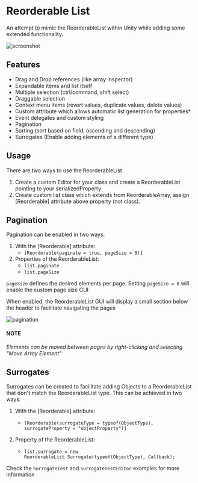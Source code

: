 # Reorderable List

An attempt to mimic the ReorderableList within Unity while adding some extended functionality.

![screenshot](https://user-images.githubusercontent.com/6723783/45054643-70b46200-b042-11e8-874c-0d93a46e05a5.jpg)

## Features

* Drag and Drop references (like array inspector)
* Expandable items and list itself
* Multiple selection (ctrl/command, shift select)
* Draggable selection
* Context menu items (revert values, duplicate values, delete values)
* Custom attribute which allows automatic list generation for properties*
* Event delegates and custom styling
* Pagination
* Sorting (sort based on field, ascending and descending)
* Surrogates (Enable adding elements of a different type)

## Usage

There are two ways to use the ReorderableList
1. Create a custom Editor for your class and create a ReorderableList pointing to your serializedProperty
2. Create custom list class which extends from ReorderableArray<T>, assign [Reorderable] attribute above property (not class).

## Pagination

Pagination can be enabled in two ways:

1. With the [Reorderable] attribute:
	* `[Reorderable(paginate = true, pageSize = 0)]`
2. Properties of the ReorderableList:
	* `list.paginate`
	* `list.pageSize`

`pageSize` defines the desired elements per page. Setting `pageSize = 0` will enable the custom page size GUI

When enabled, the ReorderableList GUI will display a small section below the header to facilitate navigating the pages

![pagination](https://user-images.githubusercontent.com/6723783/45054642-701bcb80-b042-11e8-84e4-0886d23c83c9.jpg)

#### NOTE 
*Elements can be moved between pages by right-clicking and selecting "Move Array Element"*

## Surrogates

Surrogates can be created to facilitate adding Objects to a ReorderableList that don't match the ReorderableList type.
This can be achieved in two ways:

1. With the [Reorderable] attribute:
	* `[Reorderable(surrogateType = typeof(ObjectType), surrogateProperty = "objectProperty")]`

2. Property of the ReorderableList:
	* `list.surrogate = new ReorderableList.Surrogate(typeof(ObjectType), Callback);`

Check the `SurrogateTest` and `SurrogateTestEditor` examples for more information